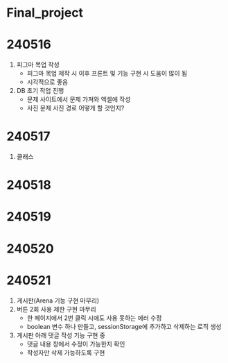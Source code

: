 # Final_project

# 240516

1. 피그마 목업 작성
   - 피그마 목업 제작 시 이후 프론트 및 기능 구현 시 도움이 많이 됨
   - 시각적으로 좋음
2. DB 초기 작업 진행
   - 문제 사이트에서 문제 가져와 엑셀에 작성
   - 사진 문제 사진 경로 어떻게 할 것인지?

# 240517

1. 클래스

# 240518

# 240519

# 240520

# 240521

1. 게시판(Arena 기능 구현 마무리)
2. 버튼 2회 사용 제한 구현 마무리
   - 한 페이지에서 2번 클릭 시에도 사용 못하는 에러 수정
   - boolean 변수 하나 만들고, sessionStorage에 추가하고 삭제하는 로직 생성
3. 게시판 아래 댓글 작성 기능 구현 중
   - 댓글 내용 창에서 수정이 가능한지 확인
   - 작성자만 삭제 가능하도록 구현
